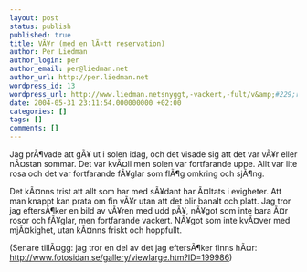 ```yaml
---
layout: post
status: publish
published: true
title: VÃ¥r (med en lÃ¤tt reservation)
author: Per Liedman
author_login: per
author_email: per@liedman.net
author_url: http://per.liedman.net
wordpress_id: 13
wordpress_url: http://www.liedman.netsnyggt,-vackert,-fult/v&amp;#229;r-med-en-l&amp;#228;tt-reservation/
date: 2004-05-31 23:11:54.000000000 +02:00
categories: []
tags: []
comments: []
---
```

Jag prÃ¶vade att gÃ¥ ut i solen idag, och det visade sig att det var vÃ¥r eller nÃ¤stan sommar. Det var kvÃ¤ll men solen var fortfarande uppe. Allt var lite rosa och det var fortfarande fÃ¥glar som flÃ¶g omkring och sjÃ¶ng.

Det kÃ¤nns trist att allt som har med sÃ¥dant har Ã¤ltats i evigheter. Att man knappt kan prata om fin vÃ¥r utan att det blir banalt och platt. Jag tror jag eftersÃ¶ker en bild av vÃ¥ren med udd pÃ¥, nÃ¥got som inte bara Ã¤r rosor och fÃ¥glar, men fortfarande vackert. NÃ¥got som inte kvÃ¤ver med mjÃ¤kighet, utan kÃ¤nns friskt och hoppfullt.

(Senare tillÃ¤gg: jag tror en del av det jag eftersÃ¶ker finns hÃ¤r: <a href="http://www.fotosidan.se/gallery/viewlarge.htm?ID=199986">http://www.fotosidan.se/gallery/viewlarge.htm?ID=199986</a>)
